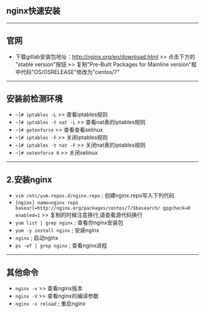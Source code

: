 ﻿## nginx快速安装 ##
----------
## 官网 ##
 - 下载gitlab安装包地址：http://nginx.org/en/download.html >> 点击下方的 "stable version"按钮 >>
   复制"Pre-Built Packages for Mainline version"框中代码"OS/OSRELEASE"修改为"centos/7"
 ----------
## 安装前检测环境 ##
 - `~]# iptables -L` >> 查看iptables规则
 - `~]# iptables -t nat -L` >> 查看nat表的iptables规则
 - `~]# getenforce` >> 查看查看selinux
 - `~]# iptables -F` >> 关闭iptables规则
 - `~]# iptables -t nat -F` >> 关闭nat表的iptables规则
 - `~]# setenforce 0` >> 关闭selinux
 
----------
## 2.安装nginx ##
 - `vim /etc/yum.repos.d/nginx.repo` ; 创建nginx.repo写入下列代码
- `[nginx]
name=nginx repo
baseurl=http://nginx.org/packages/centos/7/$basearch/
gpgcheck=0
enabled=1` >> 复制的时候注意换行,请查看源代码换行
 - `yum list | grep nginx` ; 查看你nginx安装包
 - `yum -y install nginx` ; 安装nginx
 - `nginx` ; 启动nginx
 - `ps -ef | grep nginx` ; 查看nginx进程

----------
## 其他命令 ##
   - `nginx -v` >> 查看nginx版本
   - `nginx -V` >> 查看nginx的编译参数
   - `nginx -s reload` ; 重启nginx
